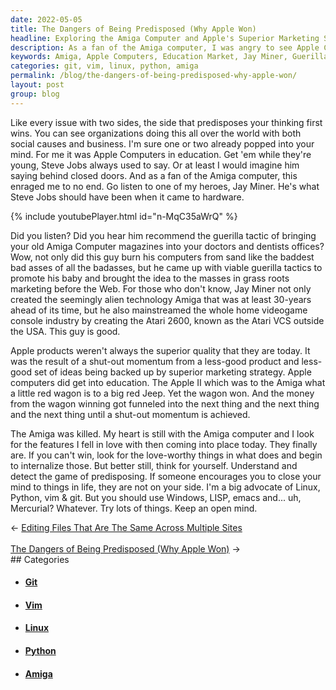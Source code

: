 ```yaml
---
date: 2022-05-05
title: The Dangers of Being Predisposed (Why Apple Won)
headline: Exploring the Amiga Computer and Apple's Superior Marketing Strategies
description: As a fan of the Amiga computer, I was angry to see Apple Computers winning in the education market. Jay Miner, the creator of the Amiga, suggested a guerilla tactic to bring his computer magazines into doctors and dentists offices. Despite Apple's superior marketing, I still love the Amiga and look for its features in today's technology. I advocate for Linux, Python, vim & git, and I encourage others to explore these technologies.
keywords: Amiga, Apple Computers, Education Market, Jay Miner, Guerilla Tactic, Superior Marketing, Linux, Python, Vim, Git
categories: git, vim, linux, python, amiga
permalink: /blog/the-dangers-of-being-predisposed-why-apple-won/
layout: post
group: blog
---
```



Like every issue with two sides, the side that predisposes your thinking first
wins. You can see organizations doing this all over the world with both social
causes and business. I'm sure one or two already popped into your mind. For me
it was Apple Computers in education. Get 'em while they're young, Steve Jobs
always used to say. Or at least I would imagine him saying behind closed doors.
And as a fan of the Amiga computer, this enraged me to no end. Go listen to one
of my heroes, Jay Miner. He's what Steve Jobs should have been when it came to
hardware.

{% include youtubePlayer.html id="n-MqC35aWrQ" %}

Did you listen? Did you hear him recommend the guerilla tactic of bringing your
old Amiga Computer magazines into your doctors and dentists offices? Wow, not
only did this guy burn his computers from sand like the baddest bad asses of
all the badasses, but he came up with viable guerilla tactics to promote his
baby and brought the idea to the masses in grass roots marketing before the
Web. For those who don't know, Jay Miner not only created the seemingly alien
technology Amiga that was at least 30-years ahead of its time, but he also
mainstreamed the whole home videogame console industry by creating the Atari
2600, known as the Atari VCS outside the USA. This guy is good.

Apple products weren't always the superior quality that they are today. It was
the result of a shut-out momentum from a less-good product and less-good set of
ideas being backed up by superior marketing strategy. Apple computers did get
into education. The Apple II which was to the Amiga what a little red wagon is
to a big red Jeep. Yet the wagon won. And the money from the wagon winning got
funneled into the next thing and the next thing and the next thing until a
shut-out momentum is achieved.

The Amiga was killed. My heart is still with the Amiga computer and I look for
the features I fell in love with then coming into place today. They finally
are. If you can't win, look for the love-worthy things in what does and begin
to internalize those. But better still, think for yourself. Understand and
detect the game of predisposing. If someone encourages you to close your mind
to things in life, they are not on your side. I'm a big advocate of Linux,
Python, vim & git. But you should use Windows, LISP, emacs and... uh,
Mercurial? Whatever. Try lots of things. Keep an open mind.


<div class="arrow-links"><div class="post-nav-prev"><span class="arrow">&larr;&nbsp;</span><a href="/blog/editing-files-that-are-the-same-across-multiple-sites/">Editing Files That Are The Same Across Multiple Sites</a></div> &nbsp; <div class="post-nav-next"><a href="/blog/the-dangers-of-being-predisposed-why-apple-won/">The Dangers of Being Predisposed (Why Apple Won)</a><span class="arrow">&nbsp;&rarr;</span></div></div>
## Categories

<ul>
<li><h4><a href='/git/'>Git</a></h4></li>
<li><h4><a href='/vim/'>Vim</a></h4></li>
<li><h4><a href='/linux/'>Linux</a></h4></li>
<li><h4><a href='/python/'>Python</a></h4></li>
<li><h4><a href='/amiga/'>Amiga</a></h4></li></ul>